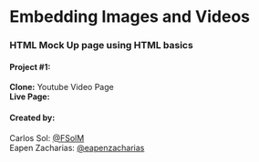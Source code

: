 # Embedding Images and Videos
### HTML Mock Up page using HTML basics
#### Project #1:
<b>Clone:</b> Youtube Video Page<br>
<b>Live Page:</b>

#### Created by:
Carlos Sol: <a href="https://github.com/FSolM">@FSolM</a><br>
Eapen Zacharias: <a href="https://github.com/eapenzacharias">@eapenzacharias</a>
